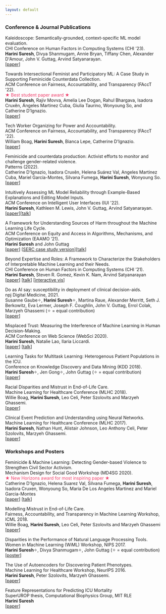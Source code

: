 ```yaml
---
layout: default
---
```


### Conference & Journal Publications 

<span class='paper-title'>Kaleidoscope: Semantically-grounded, context-specific ML model evaluation.</span>\
CHI Conference on Human Factors in Computing Systems (CHI ’23).\
**Harini Suresh**, Divya Shanmugam, Annie Bryan, Tiffany Chen, Alexander D'Amour, John V. Guttag, Arvind Satyanarayan. \
[[paper](https://drive.google.com/file/d/1MXG1ZgPkByEGoX933y34oswS0x_OaFsJ/view?usp=sharing)]

<span class='paper-title'>Towards Intersectional Feminist and Participatory ML: A Case Study in Supporting Feminicide Counterdata Collection.</span>\
ACM Conference on Fairness, Accountability, and Transparency (FAccT '22). \
<span style='color:#ef3e6a;'>&#9733; Best student paper award &#9733;</span> \
**Harini Suresh**, Rajiv Movva, Amelia Lee Dogan, Rahul Bhargava, Isadora Cruxên, Ángeles Martinez Cuba, Giulia Taurino, Wonyoung So, and Catherine D’Ignazio. \
[[paper](https://drive.google.com/file/d/1AWLlbzmk0qBvhtRPWIEeoNztwAS_NcE7/view?usp=sharing)]

<span class='paper-title'>Tech Worker Organizing for Power and Accountability.</span>\
ACM Conference on Fairness, Accountability, and Transparency (FAccT '22). \
William Boag, **Harini Suresh**, Bianca Lepe, Catherine D'Ignazio. \
[[paper](https://facctconference.org/static/pdfs_2022/facct22-37.pdf)]

<span class='paper-title'>Feminicide and counterdata production: Activist efforts to monitor and challenge gender-related violence.</span>\
Patterns (2022).\
Catherine D'Ignazio, Isadora Cruxên, Helena Suárez Val, Angeles Martinez Cuba, Mariel García-Montes, Silvana Fumega, **Harini Suresh**, Wonyoung So.\
[[paper](https://www.sciencedirect.com/science/article/pii/S2666389922001271)]

<span class='paper-title'>Intuitively Assessing ML Model Reliability through Example-Based Explanations and Editing Model Inputs.</span>\
ACM Conference on Intelligent User Interfaces (IUI '22). \
**Harini Suresh**, Kathleen M. Lewis, John V. Guttag, Arvind Satyanarayan. \
[[paper](https://dl.acm.org/doi/10.1145/3490099.3511160)][[talk](https://www.youtube.com/watch?v=8mpYOiH-S9M)]

<span class='paper-title'>A Framework for Understanding Sources of Harm throughout the Machine Learning Life Cycle.</span> \
ACM Conference on Equity and Access in Algorithms, Mechanisms, and Optimization (EAAMO ’21). \
**Harini Suresh** and John Guttag \
[[paper](https://dl.acm.org/doi/10.1145/3465416.3483305)] [[SERC case study version](https://mit-serc.pubpub.org/pub/potential-sources-of-harm-throughout-the-machine-learning-life-cycle/release/2)][[talk](https://www.youtube.com/watch?v=LdeONMfcAmE)]

<span class='paper-title'>Beyond Expertise and Roles: A Framework to Characterize the Stakeholders of Interpretable Machine Learning and their Needs.</span>\
CHI Conference on Human Factors in Computing Systems (CHI ’21).\
**Harini Suresh**, Steven R. Gomez, Kevin K. Nam, Arvind Satyanarayan\
[[paper](https://dl.acm.org/doi/abs/10.1145/3411764.3445088)] [[talk](https://www.youtube.com/watch?v=CGbKmlTzRLI)] [[interactive vis](http://vis.csail.mit.edu/pubs/beyond-expertise-roles/framework-connections/)]

<span class='paper-title'>Do as AI say: susceptibility in deployment of clinical decision-aids.</span>\
npj Digital Medicine, 2021.\
Susanne Gaube&#10023;, **Harini Suresh**&#10023;, Martina Raue, Alexander Merritt, Seth J. Berkowitz, Eva Lermer, Joseph F. Coughlin, John V. Guttag, Errol Colak, Marzyeh Ghassemi (&#10023; = equal contribution)\
[[paper](https://www.nature.com/articles/s41746-021-00385-9)]

<span class='paper-title'>Misplaced Trust: Measuring the Interference of Machine Learning in Human Decision-Making.</span> \
ACM Conference on Web Science (WebSci 2020).\
**Harini Suresh**, Natalie Lao, Ilaria Liccardi. \
[[paper](https://dl.acm.org/doi/abs/10.1145/3394231.3397922)] [[talk](https://drive.google.com/file/d/1gfOii-kgqUm4KqwamQPRy4L7ltHnxDUs/view?usp=sharing)]

<span class='paper-title'>Learning Tasks for Multitask Learning: Heterogenous Patient Populations in the ICU.</span>\
Conference on Knowledge Discovery and Data Mining (KDD 2018). \
**Harini Suresh**&#10023;, Jen Gong&#10023;, John Guttag (&#10023; = equal contribution)\
[[paper](https://dl.acm.org/doi/abs/10.1145/3219819.3219930)]

<span class='paper-title'>Racial Disparities and Mistrust in End-of-Life Care.</span>\
Machine Learning for Healthcare Conference (MLHC 2018).\
Willie Boag, **Harini Suresh**, Leo Celi, Peter Szolovits and Marzyeh Ghassemi. \
[[paper](http://proceedings.mlr.press/v85/boag18a.html)]

<span class='paper-title'>Clinical Event Prediction and Understanding using Neural Networks. </span>\
Machine Learning for Healthcare Conference (MLHC 2017).\
**Harini Suresh**, Nathan Hunt, Alistair Johnson, Leo Anthony Celi, Peter Szolovits, Marzyeh Ghassemi. \
[[paper](http://proceedings.mlr.press/v68/suresh17a.html)]

### Workshops and Posters 

<span class='paper-title'>Feminicide & Machine Learning: Detecting Gender-based Violence to Strengthen Civil Sector Activism.</span>\
Mechanism Design for Social Good Workshop (MD4SG 2020). \
<span style='color:#ef3e6a;'>&#9733; New Horizons award for most inspiring paper &#9733;</span> \
Catherine D'Ignazio, Helena Suarez Val, Silvana Fumega, **Harini Suresh**, Isadora Cruxen, Wonyoung So, Maria De Los Angeles Martinez and Mariel Garcia-Montes \
[[paper](http://www.kanarinka.com/wp-content/uploads/2021/01/DIgnazio-et-al.-2020-Feminicide-Machine-Learning-Detecting-Gender-ba.pdf)] [[talk](https://www.youtube.com/watch?v=lEIDZ443wR4)]

<span class='paper-title'>Modelling Mistrust in End-of-Life Care.</span> \
Fairness, Accountability, and Transparency in Machine Learning Workshop, ICML 2018. \
Willie Boag, **Harini Suresh**, Leo Celi, Peter Szolovits and Marzyeh Ghassemi \
[[paper](https://arxiv.org/abs/1807.00124)]

<span class='paper-title'>Disparities in the Performance of Natural Language Processing Tools.</span>\
Women in Machine Learning (WiML) Workshop, NIPS 2017.\
**Harini Suresh**&#10023;, Divya Shanmugam&#10023;, John Guttag (&#10023; = equal contribution)\
[[poster](wimlposter.pdf)]

<span class='paper-title'>The Use of Autoencoders for Discovering Patient Phenotypes.</span>\
Machine Learning for Healthcare Workshop, NeurIPS 2016.\
**Harini Suresh**, Peter Szolovits, Marzyeh Ghassemi.\
[[paper](https://arxiv.org/pdf/1703.07004.pdf)]

<span class='paper-title'>Feature Representations for Predicting ICU Mortality</span>\
SuperUROP thesis, Computational Biophysics Group, MIT RLE\
**Harini Suresh**\
[[paper](final-superurop-paper.pdf)]
